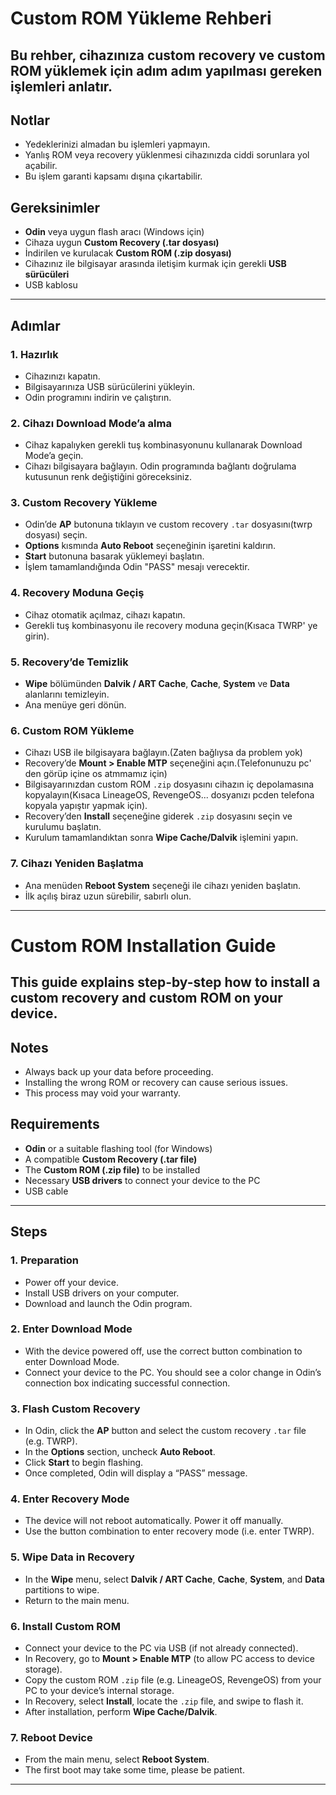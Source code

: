# Custom ROM Yükleme Rehberi

Bu rehber, cihazınıza custom recovery ve custom ROM yüklemek için adım adım yapılması gereken işlemleri anlatır.
---

## Notlar

- Yedeklerinizi almadan bu işlemleri yapmayın.  
- Yanlış ROM veya recovery yüklenmesi cihazınızda ciddi sorunlara yol açabilir.  
- Bu işlem garanti kapsamı dışına çıkartabilir.

## Gereksinimler

- **Odin** veya uygun flash aracı (Windows için)  
- Cihaza uygun **Custom Recovery (.tar dosyası)**  
- İndirilen ve kurulacak **Custom ROM (.zip dosyası)**  
- Cihazınız ile bilgisayar arasında iletişim kurmak için gerekli **USB sürücüleri**  
- USB kablosu 

---

## Adımlar

### 1. Hazırlık

- Cihazınızı kapatın.  
- Bilgisayarınıza USB sürücülerini yükleyin.  
- Odin programını indirin ve çalıştırın.

### 2. Cihazı Download Mode’a alma

- Cihaz kapalıyken gerekli tuş kombinasyonunu kullanarak Download Mode’a geçin.  
- Cihazı bilgisayara bağlayın. Odin programında bağlantı doğrulama kutusunun renk değiştiğini göreceksiniz.

### 3. Custom Recovery Yükleme

- Odin’de **AP** butonuna tıklayın ve custom recovery `.tar` dosyasını(twrp dosyası) seçin.  
- **Options** kısmında **Auto Reboot** seçeneğinin işaretini kaldırın.  
- **Start** butonuna basarak yüklemeyi başlatın.  
- İşlem tamamlandığında Odin "PASS" mesajı verecektir.

### 4. Recovery Moduna Geçiş

- Cihaz otomatik açılmaz, cihazı kapatın.  
- Gerekli tuş kombinasyonu ile recovery moduna geçin(Kısaca TWRP' ye girin).

### 5. Recovery’de Temizlik

- **Wipe** bölümünden **Dalvik / ART Cache**, **Cache**, **System** ve **Data** alanlarını temizleyin.  
- Ana menüye geri dönün.

### 6. Custom ROM Yükleme

- Cihazı USB ile bilgisayara bağlayın.(Zaten bağlıysa da problem yok)  
- Recovery’de **Mount > Enable MTP** seçeneğini açın.(Telefonunuzu pc' den görüp içine os atmmamız için)  
- Bilgisayarınızdan custom ROM `.zip` dosyasını cihazın iç depolamasına kopyalayın(Kısaca LineageOS, RevengeOS... dosyanızı pcden telefona kopyala yapıştır yapmak için).  
- Recovery’den **Install** seçeneğine giderek `.zip` dosyasını seçin ve kurulumu başlatın.  
- Kurulum tamamlandıktan sonra **Wipe Cache/Dalvik** işlemini yapın.

### 7. Cihazı Yeniden Başlatma

- Ana menüden **Reboot System** seçeneği ile cihazı yeniden başlatın.  
- İlk açılış biraz uzun sürebilir, sabırlı olun.

---

# Custom ROM Installation Guide

This guide explains step-by-step how to install a custom recovery and custom ROM on your device.
---

## Notes

- Always back up your data before proceeding.  
- Installing the wrong ROM or recovery can cause serious issues.  
- This process may void your warranty.

## Requirements

- **Odin** or a suitable flashing tool (for Windows)  
- A compatible **Custom Recovery (.tar file)**  
- The **Custom ROM (.zip file)** to be installed  
- Necessary **USB drivers** to connect your device to the PC  
- USB cable  

---

## Steps

### 1. Preparation

- Power off your device.  
- Install USB drivers on your computer.  
- Download and launch the Odin program.

### 2. Enter Download Mode

- With the device powered off, use the correct button combination to enter Download Mode.  
- Connect your device to the PC. You should see a color change in Odin’s connection box indicating successful connection.

### 3. Flash Custom Recovery

- In Odin, click the **AP** button and select the custom recovery `.tar` file (e.g. TWRP).  
- In the **Options** section, uncheck **Auto Reboot**.  
- Click **Start** to begin flashing.  
- Once completed, Odin will display a “PASS” message.

### 4. Enter Recovery Mode

- The device will not reboot automatically. Power it off manually.  
- Use the button combination to enter recovery mode (i.e. enter TWRP).

### 5. Wipe Data in Recovery

- In the **Wipe** menu, select **Dalvik / ART Cache**, **Cache**, **System**, and **Data** partitions to wipe.  
- Return to the main menu.

### 6. Install Custom ROM

- Connect your device to the PC via USB (if not already connected).  
- In Recovery, go to **Mount > Enable MTP** (to allow PC access to device storage).  
- Copy the custom ROM `.zip` file (e.g. LineageOS, RevengeOS) from your PC to your device’s internal storage.  
- In Recovery, select **Install**, locate the `.zip` file, and swipe to flash it.  
- After installation, perform **Wipe Cache/Dalvik**.

### 7. Reboot Device

- From the main menu, select **Reboot System**.  
- The first boot may take some time, please be patient.

---

